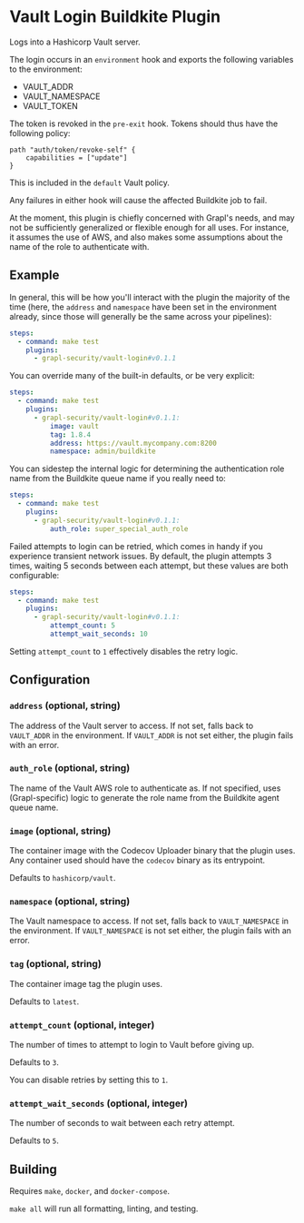 # Vault Login Buildkite Plugin

Logs into a Hashicorp Vault server.

The login occurs in an `environment` hook and exports the following
variables to the environment:
- VAULT_ADDR
- VAULT_NAMESPACE
- VAULT_TOKEN

The token is revoked in the `pre-exit` hook. Tokens should thus have
the following policy:

```hcl
path "auth/token/revoke-self" {
    capabilities = ["update"]
}
```
This is included in the `default` Vault policy.

Any failures in either hook will cause the affected Buildkite job to
fail.

At the moment, this plugin is chiefly concerned with Grapl's needs,
and may not be sufficiently generalized or flexible enough for all
uses. For instance, it assumes the use of AWS, and also makes some
assumptions about the name of the role to authenticate with.

## Example

In general, this will be how you'll interact with the plugin the
majority of the time (here, the `address` and `namespace` have been
set in the environment already, since those will generally be the same
across your pipelines):

```yml
steps:
  - command: make test
    plugins:
      - grapl-security/vault-login#v0.1.1
```

You can override many of the built-in defaults, or be very explicit:

```yml
steps:
  - command: make test
    plugins:
      - grapl-security/vault-login#v0.1.1:
          image: vault
          tag: 1.8.4
          address: https://vault.mycompany.com:8200
          namespace: admin/buildkite
```

You can sidestep the internal logic for determining the authentication
role name from the Buildkite queue name if you really need to:

```yml
steps:
  - command: make test
    plugins:
      - grapl-security/vault-login#v0.1.1:
          auth_role: super_special_auth_role
```

Failed attempts to login can be retried, which comes in handy if you
experience transient network issues. By default, the plugin attempts 3
times, waiting 5 seconds between each attempt, but these values are
both configurable:

```yml
steps:
  - command: make test
    plugins:
      - grapl-security/vault-login#v0.1.1:
          attempt_count: 5
          attempt_wait_seconds: 10
```

Setting `attempt_count` to `1` effectively disables the retry logic.

## Configuration

### `address` (optional, string)

The address of the Vault server to access. If not set, falls back to
`VAULT_ADDR` in the environment. If `VAULT_ADDR` is not set either,
the plugin fails with an error.

### `auth_role` (optional, string)

The name of the Vault AWS role to authenticate as. If not specified,
uses (Grapl-specific) logic to generate the role name from the
Buildkite agent queue name.

### `image` (optional, string)

The container image with the Codecov Uploader binary that the plugin
uses. Any container used should have the `codecov` binary as its
entrypoint.

Defaults to `hashicorp/vault`.

### `namespace` (optional, string)

The Vault namespace to access. If not set, falls back to
`VAULT_NAMESPACE` in the environment. If `VAULT_NAMESPACE` is not set
either, the plugin fails with an error.

### `tag` (optional, string)

The container image tag the plugin uses.

Defaults to `latest`.

### `attempt_count` (optional, integer)

The number of times to attempt to login to Vault before giving
up.

Defaults to `3`.

You can disable retries by setting this to `1`.

### `attempt_wait_seconds` (optional, integer)

The number of seconds to wait between each retry attempt.

Defaults to `5`.

## Building

Requires `make`, `docker`, and `docker-compose`.

`make all` will run all formatting, linting, and testing.
